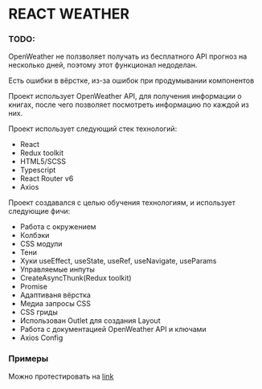# REACT WEATHER

### TODO:
OpenWeather не ползволяет получать из бесплатного API прогноз на несколько дней, поэтому этот функционал недоделан.

Есть ошибки в вёрстке, из-за ошибок при продумывании компонентов

Проект использует OpenWeather API, для получения информации
о книгах, после чего позволяет посмотреть информацию по каждой из них.

Проект использует следующий стек технологий:

<ul>
  <li>React</li>
  <li>Redux toolkit</li>
  <li>HTML5/SCSS</li>
  <li>Typescript</li>
  <li>React Router v6</li>
  <li>Axios</li>
</ul>

Проект создавался с целью обучения технологиям, и использует следующие фичи:

<ul>
  <li>Работа с окружением</li>
  <li>Колбэки</li>
  <li>CSS модули</li>
  <li>Тени</li>
  <li>Хуки useEffect, useState, useRef, useNavigate, useParams</li>
  <li>Управляемые инпуты</li>
  <li>CreateAsyncThunk(Redux toolkit)</li>
  <li>Promise</li>
  <li>Адаптиваня вёрстка</li>
  <li>Медиа запросы CSS</li>
  <li>CSS гриды</li>
  <li>Использован Outlet для создания Layout</li>
  <li>Работа с документацией OpenWeather API и ключами</li>
  <li>Axios Config</li>
</ul>

### Примеры

Можно протестировать на [link](https://react-weather-tau.vercel.app/)
